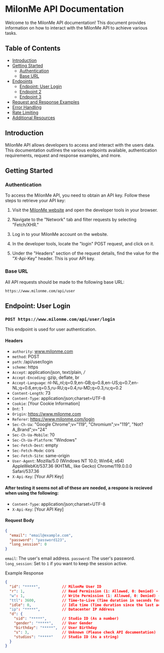 # MilonMe API Documentation

Welcome to the MilonMe API documentation! This document provides information on how to interact with the MilonMe API to achieve various tasks.

## Table of Contents
- [Introduction](#introduction)
- [Getting Started](#getting-started)
  - [Authentication](#authentication)
  - [Base URL](#base-url)
- [Endpoints](#endpoints)
  - [Endpoint: User Login](#user-login)
  - [Endpoint 2](#endpoint-2)
  - [Endpoint 3](#endpoint-3)
- [Request and Response Examples](#request-and-response-examples)
- [Error Handling](#error-handling)
- [Rate Limiting](#rate-limiting)
- [Additional Resources](#additional-resources)

## Introduction
MilonMe API allows developers to access and interact with the users data. This documentation outlines the various endpoints available, authentication requirements, request and response examples, and more.

## Getting Started

### Authentication
To access the MilonMe API, you need to obtain an API key. Follow these steps to retrieve your API key:

1. Visit the [MilonMe website](https://www.milonme.com) and open the developer tools in your browser.

2. Navigate to the "Network" tab and filter requests by selecting "Fetch/XHR."

3. Log in to your MilonMe account on the website.

4. In the developer tools, locate the "login" POST request, and click on it.

5. Under the "Headers" section of the request details, find the value for the "X-Api-Key" header. This is your API key.


### Base URL
All API requests should be made to the following base URL:
```
https://www.milonme.com/api/user
```


## Endpoint: User Login
### `POST https://www.milonme.com/api/user/login`
This endpoint is used for user authentication.

#### Headers

- `authority`: www.milonme.com
- `method`: POST
- `path`: /api/user/login
- `scheme`: https
- `Accept`: application/json, text/plain, */*
- `Accept-Encoding`: gzip, deflate, br
- `Accept-Language`: nl-NL,nl;q=0.9,en-GB;q=0.8,en-US;q=0.7,en-NL;q=0.6,en;q=0.5,ru-RU;q=0.4,ru-MD;q=0.3,ru;q=0.2
- `Content-Length`: 73
- `Content-Type`: application/json;charset=UTF-8
- `Cookie`: [Your Cookie Information] <!-- Redacted for security -->
- `Dnt`: 1
- `Origin`: https://www.milonme.com
- `Referer`: https://www.milonme.com/login
- `Sec-Ch-Ua`: "Google Chrome";v="119", "Chromium";v="119", "Not?A_Brand";v="24"
- `Sec-Ch-Ua-Mobile`: ?0
- `Sec-Ch-Ua-Platform`: "Windows"
- `Sec-Fetch-Dest`: empty
- `Sec-Fetch-Mode`: cors
- `Sec-Fetch-Site`: same-origin
- `User-Agent`: Mozilla/5.0 (Windows NT 10.0; Win64; x64) AppleWebKit/537.36 (KHTML, like Gecko) Chrome/119.0.0.0 Safari/537.36
- `X-Api-Key`: [Your API Key] <!-- Redacted for security -->


#### After testing it seems not all of these are needed, a respone is recieved when using the following: 
- `Content-Type`: application/json;charset=UTF-8
- `X-Api-Key`: [Your API Key]


#### Request Body

```json
{
  "email": "email@example.com",
  "password": "password123",
  "long_session": 0
}
```

`email`: The user's email address.
`password`: The user's password.
`long_session`: Set to `1` if you want to keep the session active.

Example Response
```json
{
  "id": "*****",          // MilonMe User ID
  "r": 1,                 // Read Permission (1: Allowed, 0: Denied) - [Disclaimer: Exact meaning not confirmed]
  "w": 1,                 // Write Permission (1: Allowed, 0: Denied) - [Disclaimer: Exact meaning not confirmed]
  "ttl": 3600,            // Time-to-Live (Time duration in seconds for the token's validity)
  "idle": 0,              // Idle time (Time duration since the last activity) - [Disclaimer: Exact meaning not confirmed]
  "ip": "*****",          // Datacenter IP Address
  "d": {
    "sid": "*****",       // Studio ID (As a number)
    "gender": "*****",    // User Gender
    "birthday": "*****",  // User Birthday
    "s": 3,               // Unknown (Please check API documentation)
    "studios": "*****"    // Studio ID (As a string)
  }
}
```



